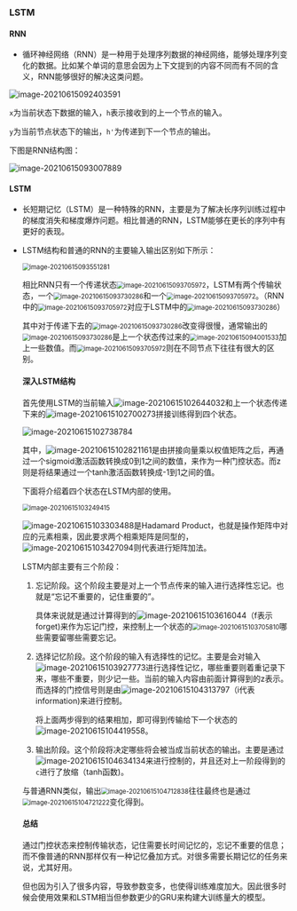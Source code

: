 ### LSTM

#### RNN

* 循环神经网络（RNN）是一种用于处理序列数据的神经网络，能够处理序列变化的数据。比如某个单词的意思会因为上下文提到的内容不同而有不同的含义，RNN能够很好的解决这类问题。

![image-20210615092403591](C:\Users\YF\AppData\Roaming\Typora\typora-user-images\image-20210615092403591.png)

`x`为当前状态下数据的输入，`h`表示接收到的上一个节点的输入。

`y`为当前节点状态下的输出，`h'`为传递到下一个节点的输出。

下图是RNN结构图：

![image-20210615093007889](C:\Users\YF\AppData\Roaming\Typora\typora-user-images\image-20210615093007889.png)

#### LSTM

* 长短期记忆（LSTM）是一种特殊的RNN，主要是为了解决长序列训练过程中的梯度消失和梯度爆炸问题。相比普通的RNN，LSTM能够在更长的序列中有更好的表现。

* LSTM结构和普通的RNN的主要输入输出区别如下所示：

  <img src="C:\Users\YF\AppData\Roaming\Typora\typora-user-images\image-20210615093551281.png" alt="image-20210615093551281" style="zoom:80%;" />

  相比RNN只有一个传递状态<img src="C:\Users\YF\AppData\Roaming\Typora\typora-user-images\image-20210615093705972.png" alt="image-20210615093705972" style="zoom:80%;" />，LSTM有两个传输状态，一个<img src="C:\Users\YF\AppData\Roaming\Typora\typora-user-images\image-20210615093730286.png" alt="image-20210615093730286" style="zoom:80%;" />和一个<img src="C:\Users\YF\AppData\Roaming\Typora\typora-user-images\image-20210615093705972.png" alt="image-20210615093705972" style="zoom:80%;" />。（RNN中的<img src="C:\Users\YF\AppData\Roaming\Typora\typora-user-images\image-20210615093705972.png" alt="image-20210615093705972" style="zoom:80%;" />对应于LSTM中的<img src="C:\Users\YF\AppData\Roaming\Typora\typora-user-images\image-20210615093730286.png" alt="image-20210615093730286" style="zoom:80%;" />）

  其中对于传递下去的<img src="C:\Users\YF\AppData\Roaming\Typora\typora-user-images\image-20210615093730286.png" alt="image-20210615093730286" style="zoom:80%;" />改变得很慢，通常输出的<img src="C:\Users\YF\AppData\Roaming\Typora\typora-user-images\image-20210615093730286.png" alt="image-20210615093730286" style="zoom:80%;" />是上一个状态传过来的<img src="C:\Users\YF\AppData\Roaming\Typora\typora-user-images\image-20210615094001533.png" alt="image-20210615094001533" style="zoom:80%;" />加上一些数值。而<img src="C:\Users\YF\AppData\Roaming\Typora\typora-user-images\image-20210615093705972.png" alt="image-20210615093705972" style="zoom:80%;" />则在不同节点下往往有很大的区别。 

  #### 深入LSTM结构

  首先使用LSTM的当前输入![image-20210615102644032](C:\Users\YF\AppData\Roaming\Typora\typora-user-images\image-20210615102644032.png)和上一个状态传递下来的![image-20210615102700273](C:\Users\YF\AppData\Roaming\Typora\typora-user-images\image-20210615102700273.png)拼接训练得到四个状态。

  ![image-20210615102738784](C:\Users\YF\AppData\Roaming\Typora\typora-user-images\image-20210615102738784.png)

  其中，![image-20210615102821161](C:\Users\YF\AppData\Roaming\Typora\typora-user-images\image-20210615102821161.png)是由拼接向量乘以权值矩阵之后，再通过一个sigmoid激活函数转换成0到1之间的数值，来作为一种门控状态。而z则是将结果通过一个tanh激活函数转换成-1到1之间的值。

  下面将介绍着四个状态在LSTM内部的使用。

  <img src="C:\Users\YF\AppData\Roaming\Typora\typora-user-images\image-20210615103249415.png" alt="image-20210615103249415" style="zoom:80%;" />

  ![image-20210615103303488](C:\Users\YF\AppData\Roaming\Typora\typora-user-images\image-20210615103303488.png)是Hadamard Product，也就是操作矩阵中对应的元素相乘，因此要求两个相乘矩阵是同型的，![image-20210615103427094](C:\Users\YF\AppData\Roaming\Typora\typora-user-images\image-20210615103427094.png)则代表进行矩阵加法。

  

  LSTM内部主要有三个阶段：

  1. 忘记阶段。这个阶段主要是对上一个节点传来的输入进行选择性忘记。也就是“忘记不重要的，记住重要的”。

     具体来说就是通过计算得到的![image-20210615103616044](C:\Users\YF\AppData\Roaming\Typora\typora-user-images\image-20210615103616044.png)（f表示forget)来作为忘记门控，来控制上一个状态的<img src="C:\Users\YF\AppData\Roaming\Typora\typora-user-images\image-20210615103705810.png" alt="image-20210615103705810" style="zoom:80%;" />哪些需要留哪些需要忘记。

  2. 选择记忆阶段。这个阶段的输入有选择性的记忆。主要是会对输入![image-20210615103927773](C:\Users\YF\AppData\Roaming\Typora\typora-user-images\image-20210615103927773.png)进行选择性记忆，哪些重要则着重记录下来，哪些不重要，则少记一些。当前的输入内容由前面计算得到的z表示。而选择的门控信号则是由![image-20210615104313797](C:\Users\YF\AppData\Roaming\Typora\typora-user-images\image-20210615104313797.png)（i代表information)来进行控制。

     将上面两步得到的结果相加，即可得到传输给下一个状态的![image-20210615104419558](C:\Users\YF\AppData\Roaming\Typora\typora-user-images\image-20210615104419558.png)。

  3. 输出阶段。这个阶段将决定哪些将会被当成当前状态的输出。主要是通过![image-20210615104634134](C:\Users\YF\AppData\Roaming\Typora\typora-user-images\image-20210615104634134.png)来进行控制的，并且还对上一阶段得到的`c`进行了放缩（tanh函数)。

  与普通RNN类似，输出<img src="C:\Users\YF\AppData\Roaming\Typora\typora-user-images\image-20210615104712838.png" alt="image-20210615104712838" style="zoom:80%;" />往往最终也是通过<img src="C:\Users\YF\AppData\Roaming\Typora\typora-user-images\image-20210615104721222.png" alt="image-20210615104721222" style="zoom:80%;" />变化得到。

  #### 总结

  通过门控状态来控制传输状态，记住需要长时间记忆的，忘记不重要的信息；而不像普通的RNN那样仅有一种记忆叠加方式。对很多需要长期记忆的任务来说，尤其好用。

  但也因为引入了很多内容，导致参数变多，也使得训练难度加大。因此很多时候会使用效果和LSTM相当但参数更少的GRU来构建大训练量大的模型。

  